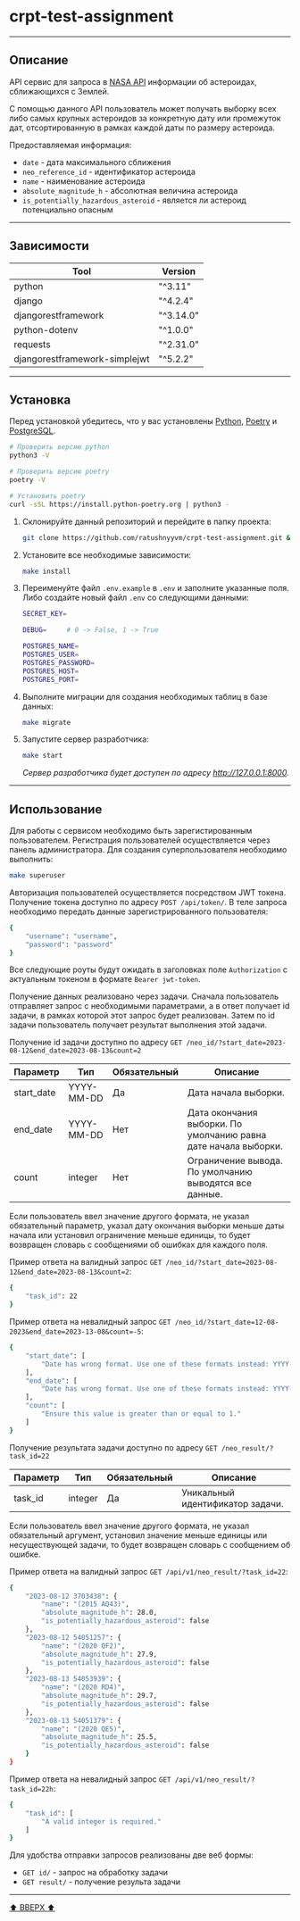# crpt-test-assignment

---

## Описание

API сервис для запроса в [NASA API](https://api.nasa.gov/) информации об астероидах, сближающихся с Землей.

С помощью данного API пользователь может получать выборку всех либо самых крупных астероидов за конкретную дату или промежуток дат, отсортированную в рамках каждой даты по размеру астероида.

Предоставляемая информация:

- `date` - дата максимального сближения
- `neo_reference_id` - идентификатор астероида
- `name` - наименование астероида
- `absolute_magnitude_h` - абсолютная величина астероида
- `is_potentially_hazardous_asteroid` - является ли астероид потенциально опасным

---

## Зависимости

| Tool                              | Version    |
|-----------------------------------|------------|
| python                            | "^3.11"    |
| django                            | "^4.2.4"   |
| djangorestframework               | "^3.14.0"  |
| python-dotenv                     | "^1.0.0"   |
| requests                          | "^2.31.0"  |
| djangorestframework-simplejwt     | "^5.2.2"   |

---

## Установка

Перед установкой убедитесь, что у вас установлены [Python](https://www.python.org/), [Poetry](https://python-poetry.org/) и [PostgreSQL](https://www.postgresql.org/).

```bash
# Проверить версию python
python3 -V

# Проверить версию poetry
poetry -V

# Установить poetry
curl -sSL https://install.python-poetry.org | python3 -
```

1. Склонируйте данный репозиторий и перейдите в папку проекта:

    ```bash
    git clone https://github.com/ratushnyyvm/crpt-test-assignment.git && cd crpt-test-assignment
    ```

2. Установите все необходимые зависимости:

    ```bash
    make install
    ```

3. Переименуйте файл `.env.example` в `.env` и заполните указанные поля. Либо создайте новый файл `.env` со следующими данными:

    ```bash
    SECRET_KEY=

    DEBUG=     # 0 -> False, 1 -> True

    POSTGRES_NAME=
    POSTGRES_USER=
    POSTGRES_PASSWORD=
    POSTGRES_HOST=
    POSTGRES_PORT=
    ```

4. Выполните миграции для создания необходимых таблиц в базе данных:

    ```bash
    make migrate
    ```

5. Запустите сервер разработчика:

    ```bash
    make start
    ```

    _Сервер разработчика будет доступен по адресу <http://127.0.0.1:8000>._

---

## Использование

Для работы с сервисом необходимо быть зарегистированным пользователем. Регистрация пользователей осуществляется через панель администратора. Для создания суперпользователя необходимо выполнить:

```bash
make superuser
```

Авторизация пользователей осуществляется посредством JWT токена. Получение токена доступно по адресу `POST /api/token/`. В теле запроса необходимо передать данные зарегистрированного пользователя:

```bash
{
    "username": "username",
    "password": "password"
}
```

Все следующие роуты будут ожидать в заголовках поле `Authorization` c актуальным токеном в формате `Bearer jwt-token`.

Получение данных реализовано через задачи. Сначала пользователь отправляет запрос с необходимыми параметрами, а в ответ получает id задачи, в рамках которой этот запрос будет реализован. Затем по id задачи пользователь получает результат выполнения этой задачи.

Получение id задачи доступно по адресу `GET /neo_id/?start_date=2023-08-12&end_date=2023-08-13&count=2`

| Параметр      | Тип        | Обязательный  | Описание                                                        |
|---------------|------------|---------------|-----------------------------------------------------------------|
| start_date    | YYYY-MM-DD | Да            | Дата начала выборки.                                            |
| end_date      | YYYY-MM-DD | Нет           | Дата окончания выборки. По умолчанию равна дате начала выборки. |
| count         | integer    | Нет           | Ограничение вывода. По умолчанию выводятся все данные.          |

Если пользователь ввел значение другого формата, не указал обязательный параметр, указал дату окончания выборки меньше даты начала или установил ограничение меньше единицы, то будет возвращен словарь с сообщениями об ошибках для каждого поля.

Пример ответа на валидный запрос `GET /neo_id/?start_date=2023-08-12&end_date=2023-08-13&count=2`:

```bash
{
    "task_id": 22
}
```

Пример ответа на невалидный запрос `GET /neo_id/?start_date=12-08-2023&end_date=2023-13-08&count=-5`:

```bash
{
    "start_date": [
        "Date has wrong format. Use one of these formats instead: YYYY-MM-DD."
    ],
    "end_date": [
        "Date has wrong format. Use one of these formats instead: YYYY-MM-DD."
    ],
    "count": [
        "Ensure this value is greater than or equal to 1."
    ]
}
```

Получение результата задачи доступно по адресу `GET /neo_result/?task_id=22`

| Параметр | Тип     | Обязательный  | Описание                        |
|----------|---------|---------------|---------------------------------|
| task_id  | integer | Да            | Уникальный идентификатор задачи.|

Если пользователь ввел значение другого формата, не указал обязательный аргумент, установил значение меньше единицы или несуществующей задачи, то будет возвращен словарь с сообщением об ошибке.

Пример ответа на валидный запрос `GET /api/v1/neo_result/?task_id=22`:

```bash
{
    "2023-08-12 3703438": {
        "name": "(2015 AQ43)",
        "absolute_magnitude_h": 28.0,
        "is_potentially_hazardous_asteroid": false
    },
    "2023-08-12 54051257": {
        "name": "(2020 QF2)",
        "absolute_magnitude_h": 27.9,
        "is_potentially_hazardous_asteroid": false
    },
    "2023-08-13 54053939": {
        "name": "(2020 RD4)",
        "absolute_magnitude_h": 29.7,
        "is_potentially_hazardous_asteroid": false
    },
    "2023-08-13 54051379": {
        "name": "(2020 QE5)",
        "absolute_magnitude_h": 25.5,
        "is_potentially_hazardous_asteroid": false
    }
}
```

Пример ответа на невалидный запрос `GET /api/v1/neo_result/?task_id=22h`:

```bash
{
    "task_id": [
        "A valid integer is required."
    ]
}
```

Для удобства отправки запросов реализованы две веб формы:

- `GET id/` - запрос на обработку задачи
- `GET result/` - получение результа задачи

---

[:arrow_up: ВВЕРХ :arrow_up:](#crpt-test-assignment)
